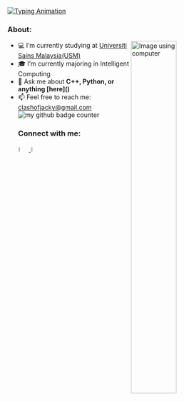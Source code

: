 [![Typing Animation](https://readme-typing-svg.herokuapp.com?lines=Hi+there!+I'm+Jacky+Chung.;I+love+building+cool+projects.;As+a+novice,+I'm+eager+to+learn.;Hit+me+up+for+exciting+collaboration!
)](https://git.io/typing-svg)

<!-- If want add banner can add here -->

### About:
<picture>
    <source media="(prefers-color-scheme: dark)" srcset="images/Img-using-computer-dark-mode.jpg">
    <source media="(prefers-color-scheme: light)" srcset="images/Img-using-computer-light-mode.jpg">
    <img alt="Image using computer" width="45%" align="right">
  </picture>

<ul>
  <li> 💻 I’m currently studying at <a href="https://www.usm.my">Universiti Sains Malaysia(USM) </a> </li>
  <li> 🎓 I’m currently majoring in Intelligent Computing </li>
  <li> 💬 Ask me about <b>C++, Python, or anything [here]()</b> </li>
  <li> 📫 Feel free to reach me: <a href="mailto: clashofjacky@gmail.com">clashofjacky@gmail.com</a> </li>
</li>
  
<img src="https://komarev.com/ghpvc/?username=JackyChung2003&style=flat-square&color=blue" alt="my github badge counter" />


### Connect with me:
<p>
<a href="www.linkedin.com/in/jacky-chung-sze-yung-630b2b188">
  <picture>
    <source media="(prefers-color-scheme: dark)" srcset="images/linkedin-dark-mode.png">
    <source media="(prefers-color-scheme: light)" srcset="images/linkedin-light-mode.png">
    <img alt="Linkedin Icon" width="5%">
  </picture>
</a>
<a href="mailto:clashofjacky@gmail.com">
  <picture>
    <source media="(prefers-color-scheme: dark)" srcset="images/mail-dark-mode.png">
    <source media="(prefers-color-scheme: light)" srcset="images/mail-light-mode.png">
    <img alt="Email Icon" width="5%">
  </picture>
</a>
<!-- Can add youtube and instagram here if got related information --->


</p>

<!--
need to have banner
can have profile view
can have about me
better have a moving gif
have a light and darkmode social media link
language or tools use


add a oh you are still reading text
buy me a coffee
ping project
